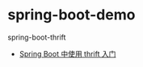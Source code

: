 # spring-boot-demo
spring-boot-thrift

* [Spring Boot 中使用 thrift 入门](https://github.com/hxun123/spring-boot-demo/tree/master/spring-boot-thrift)

